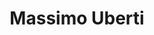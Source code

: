 ---
title: Massimo Uberti
year: 2023-03-01
img: '@assets/projects/massimouberti.webp'
url: https://massimouberti.com
---